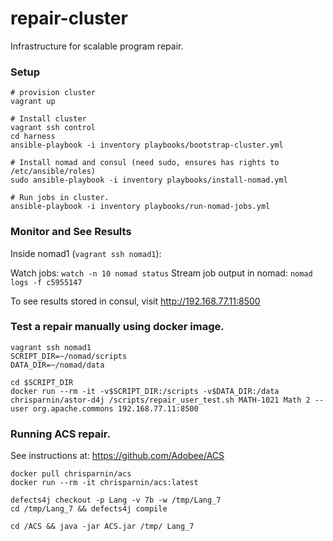 # repair-cluster

Infrastructure for scalable program repair.

### Setup

    # provision cluster
    vagrant up

    # Install cluster
    vagrant ssh control
    cd harness 
    ansible-playbook -i inventory playbooks/bootstrap-cluster.yml

    # Install nomad and consul (need sudo, ensures has rights to /etc/ansible/roles)
    sudo ansible-playbook -i inventory playbooks/install-nomad.yml

    # Run jobs in cluster.
    ansible-playbook -i inventory playbooks/run-nomad-jobs.yml

### Monitor and See Results

Inside nomad1 (`vagrant ssh nomad1`):

Watch jobs: `watch -n 10 nomad status`
Stream job output in nomad: `nomad logs -f c5955147`

To see results stored in consul, visit http://192.168.77.11:8500

### Test a repair manually using docker image.

```
vagrant ssh nomad1
SCRIPT_DIR=~/nomad/scripts
DATA_DIR=~/nomad/data

cd $SCRIPT_DIR 
docker run --rm -it -v$SCRIPT_DIR:/scripts -v$DATA_DIR:/data chrisparnin/astor-d4j /scripts/repair_user_test.sh MATH-1021 Math 2 --user org.apache.commons 192.168.77.11:8500
```

### Running ACS repair.

See instructions at: https://github.com/Adobee/ACS

```
docker pull chrisparnin/acs
docker run --rm -it chrisparnin/acs:latest

defects4j checkout -p Lang -v 7b -w /tmp/Lang_7
cd /tmp/Lang_7 && defects4j compile

cd /ACS && java -jar ACS.jar /tmp/ Lang_7
```

